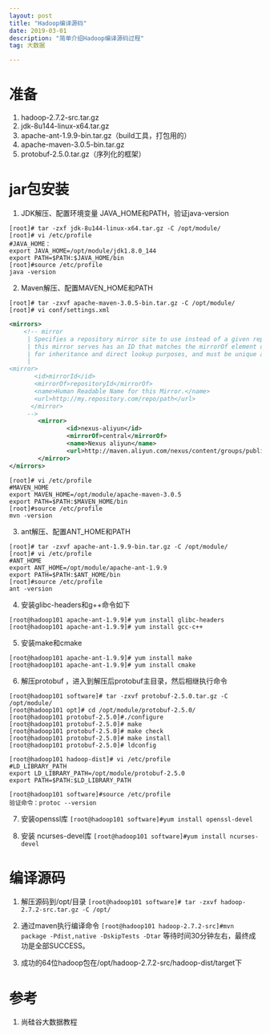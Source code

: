 ```yaml
---
layout: post
title: "Hadoop编译源码"
date: 2019-03-01
description: "简单介绍Hadoop编译源码过程"
tag: 大数据

---
```


# 准备
1. hadoop-2.7.2-src.tar.gz
2. jdk-8u144-linux-x64.tar.gz
3. apache-ant-1.9.9-bin.tar.gz（build工具，打包用的）
4. apache-maven-3.0.5-bin.tar.gz
5. protobuf-2.5.0.tar.gz（序列化的框架）

# jar包安装
1. JDK解压、配置环境变量 JAVA_HOME和PATH，验证java-version
```
[root]# tar -zxf jdk-8u144-linux-x64.tar.gz -C /opt/module/
[root]# vi /etc/profile
#JAVA_HOME：
export JAVA_HOME=/opt/module/jdk1.8.0_144
export PATH=$PATH:$JAVA_HOME/bin
[root]#source /etc/profile
java -version
```

2. Maven解压、配置MAVEN_HOME和PATH
```
[root]# tar -zxvf apache-maven-3.0.5-bin.tar.gz -C /opt/module/
[root]# vi conf/settings.xml
```
```xml
<mirrors>
    <!-- mirror
     | Specifies a repository mirror site to use instead of a given repository. The repository that
     | this mirror serves has an ID that matches the mirrorOf element of this mirror. IDs are used
     | for inheritance and direct lookup purposes, and must be unique across the set of mirrors.
     |
<mirror>
       <id>mirrorId</id>
       <mirrorOf>repositoryId</mirrorOf>
       <name>Human Readable Name for this Mirror.</name>
       <url>http://my.repository.com/repo/path</url>
      </mirror>
     -->
        <mirror>
                <id>nexus-aliyun</id>
                <mirrorOf>central</mirrorOf>
                <name>Nexus aliyun</name>
                <url>http://maven.aliyun.com/nexus/content/groups/public</url>
        </mirror>
</mirrors>
```
```
[root]# vi /etc/profile
#MAVEN_HOME
export MAVEN_HOME=/opt/module/apache-maven-3.0.5
export PATH=$PATH:$MAVEN_HOME/bin
[root]#source /etc/profile
mvn -version
```

3. ant解压、配置ANT_HOME和PATH
```
[root]# tar -zxvf apache-ant-1.9.9-bin.tar.gz -C /opt/module/
[root]# vi /etc/profile
#ANT_HOME
export ANT_HOME=/opt/module/apache-ant-1.9.9
export PATH=$PATH:$ANT_HOME/bin
[root]#source /etc/profile
ant -version
```

4. 安装glibc-headers和g++命令如下
```
[root@hadoop101 apache-ant-1.9.9]# yum install glibc-headers
[root@hadoop101 apache-ant-1.9.9]# yum install gcc-c++
```

5. 安装make和cmake
```
[root@hadoop101 apache-ant-1.9.9]# yum install make
[root@hadoop101 apache-ant-1.9.9]# yum install cmake
```

6. 解压protobuf ，进入到解压后protobuf主目录，然后相继执行命令
```
[root@hadoop101 software]# tar -zxvf protobuf-2.5.0.tar.gz -C /opt/module/
[root@hadoop101 opt]# cd /opt/module/protobuf-2.5.0/
[root@hadoop101 protobuf-2.5.0]#./configure 
[root@hadoop101 protobuf-2.5.0]# make 
[root@hadoop101 protobuf-2.5.0]# make check 
[root@hadoop101 protobuf-2.5.0]# make install 
[root@hadoop101 protobuf-2.5.0]# ldconfig 

[root@hadoop101 hadoop-dist]# vi /etc/profile
#LD_LIBRARY_PATH
export LD_LIBRARY_PATH=/opt/module/protobuf-2.5.0
export PATH=$PATH:$LD_LIBRARY_PATH

[root@hadoop101 software]#source /etc/profile
验证命令：protoc --version
```

7.	安装openssl库
`[root@hadoop101 software]#yum install openssl-devel`

8.	安装 ncurses-devel库
`[root@hadoop101 software]#yum install ncurses-devel`

# 编译源码
1. 解压源码到/opt/目录
`[root@hadoop101 software]# tar -zxvf hadoop-2.7.2-src.tar.gz -C /opt/`

2. 通过maven执行编译命令
`[root@hadoop101 hadoop-2.7.2-src]#mvn package -Pdist,native -DskipTests -Dtar`
等待时间30分钟左右，最终成功是全部SUCCESS。
 
3. 成功的64位hadoop包在/opt/hadoop-2.7.2-src/hadoop-dist/target下

# 参考
1. 尚硅谷大数据教程